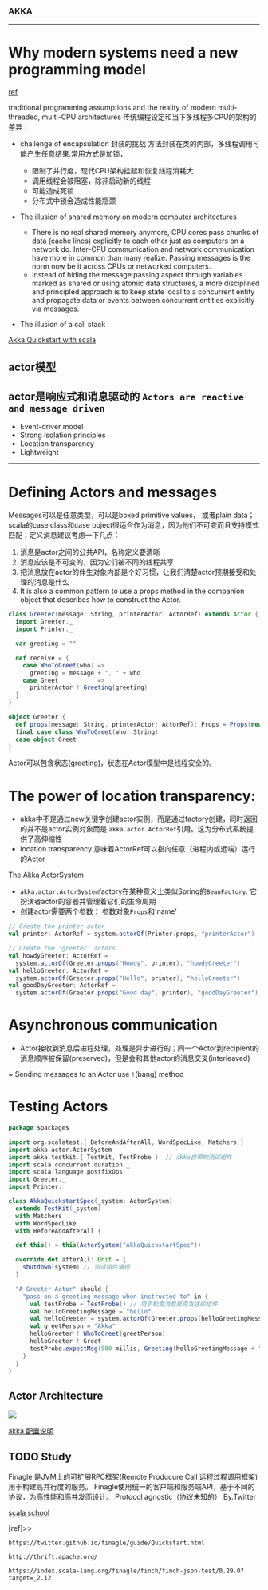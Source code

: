 ### AKKA 
-------
# Why modern systems need a new programming model
[ref](https://doc.akka.io/docs/akka/2.5/guide/actors-motivation.html)

traditional programming assumptions and the reality of modern multi-threaded, multi-CPU architectures 传统编程设定和当下多线程多CPU的架构的差异：
* challenge of encapsulation 封装的挑战
  方法封装在类的内部，多线程调用可能产生任意结果.常用方式是加锁，
	+ 限制了并行度，现代CPU架构挂起和恢复线程消耗大
	+ 调用线程会被阻塞，除非启动新的线程
	+ 可能造成死锁
	+ 分布式中锁会造成性能瓶颈
* The illusion of shared memory on modern computer architectures
  + There is no real shared memory anymore, CPU cores pass chunks of data (cache lines) explicitly to each other just as computers on a network do. Inter-CPU communication and network communication have more in common than many realize. Passing messages is the norm now be it across CPUs or networked computers.
  + Instead of hiding the message passing aspect through variables marked as shared or using atomic data structures, a more disciplined and principled approach is to keep state local to a concurrent entity and propagate data or events between concurrent entities explicitly via messages.
  
* The illusion of a call stack

[Akka Quickstart with scala](https://developer.lightbend.com/guides/akka-quickstart-scala)
## actor模型 
actor是响应式和消息驱动的
`Actors are reactive and message driven`
---
* Event-driver model
* Strong isolation principles
* Location transparency
* Lightweight
----
# Defining Actors and messages
  Messages可以是任意类型，可以是boxed primitive values， 或者plain data；  scala的case class和case object很适合作为消息，因为他们不可变而且支持模式匹配；定义消息建议考虑一下几点：
  1. 消息是actor之间的公共API，名称定义要清晰
  2. 消息应该是不可变的，因为它们被不同的线程共享
  3. 把消息放在actor的伴生对象内部是个好习惯，让我们清楚actor预期接受和处理的消息是什么
  4. It is also a common pattern to use a props method in the companion object that describes how to construct the Actor.
 
```scala
class Greeter(message: String, printerActor: ActorRef) extends Actor {
  import Greeter._
  import Printer._

  var greeting = ""

  def receive = {
    case WhoToGreet(who) =>
      greeting = message + ", " + who
    case Greet           =>
      printerActor ! Greeting(greeting)
  }
}

object Greeter {
  def props(message: String, printerActor: ActorRef): Props = Props(new Greeter(message, printerActor))
  final case class WhoToGreet(who: String)
  case object Greet
}
```
Actor可以包含状态(greeting)，状态在Actor模型中是线程安全的。

# The power of location transparency:
* akka中不是通过new关键字创建actor实例，而是通过factory创建，同时返回的并不是actor实例对象而是 `akka.actor.ActorRef`引用。这为分布式系统提供了高伸缩性
* location transparency 意味着ActorRef可以指向任意（进程内或远端）运行的Actor

The Akka ActorSystem
* `akka.actor.ActorSystem`factory在某种意义上类似Spring的`BeanFactory`. 它扮演者actor的容器并管理着它们的生命周期
* 创建actor需要两个参数： 参数对象`Props`和'name'

```scala
// Create the printer actor
val printer: ActorRef = system.actorOf(Printer.props, "printerActor")

// Create the 'greeter' actors
val howdyGreeter: ActorRef =
  system.actorOf(Greeter.props("Howdy", printer), "howdyGreeter")
val helloGreeter: ActorRef =
  system.actorOf(Greeter.props("Hello", printer), "helloGreeter")
val goodDayGreeter: ActorRef =
  system.actorOf(Greeter.props("Good day", printer), "goodDayGreeter")
```

# Asynchronous communication
* Actor接收到消息后进程处理，处理是异步进行的；同一个Actor到recipient的消息顺序被保留(preserved)，但是会和其他actor的消息交叉(interleaved)

~ Sending messages to an Actor
use `!`(bang) method


# Testing Actors

```scala
package $package$

import org.scalatest.{ BeforeAndAfterAll, WordSpecLike, Matchers }
import akka.actor.ActorSystem
import akka.testkit.{ TestKit, TestProbe }  // akka自带的测试组件
import scala.concurrent.duration._
import scala.language.postfixOps
import Greeter._
import Printer._

class AkkaQuickstartSpec(_system: ActorSystem)
  extends TestKit(_system)
  with Matchers
  with WordSpecLike
  with BeforeAndAfterAll {

  def this() = this(ActorSystem("AkkaQuickstartSpec"))

  override def afterAll: Unit = {
    shutdown(system) // 测试组件清理
  }

  "A Greeter Actor" should {
    "pass on a greeting message when instructed to" in {
      val testProbe = TestProbe() // 用于检查消息是否发送的组件
      val helloGreetingMessage = "hello"
      val helloGreeter = system.actorOf(Greeter.props(helloGreetingMessage, testProbe.ref))
      val greetPerson = "Akka"
      helloGreeter ! WhoToGreet(greetPerson)
      helloGreeter ! Greet
      testProbe.expectMsg(500 millis, Greeting(helloGreetingMessage + ", " + greetPerson))
    }
  }
}
```

## Actor Architecture
![](img/akka_architecture.png)

[akka 配置说明](https://doc.yonyoucloud.com/doc/akka-doc-cn/2.3.6/scala/book/chapter2/09_configuration.html)


## TODO Study
Finagle 是JVM上的可扩展RPC框架(Remote Producure Call 远程过程调用框架) 用于构建高并行度的服务。
Finagle使用统一的客户端和服务端API，基于不同的协议，为高性能和高并发而设计。
Protocol agnostic（协议未知的） 
By.Twitter

[scala school](http://twitter.github.io/scala_school/searchbird.html)

[ref]>>
	
	https://twitter.github.io/finagle/guide/Quickstart.html

	http://thrift.apache.org/
	
	https://index.scala-lang.org/finagle/finch/finch-json-test/0.29.0?target=_2.12
